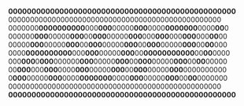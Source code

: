 **0000000000000000000000000000000000000000000000000**<br/>0000000000000000000000000000000000000000000000000<br/>0000000**0000000000**000**000**00000**000**0000**0000000**0000**00**0<br/>000000**000**00000**000**00**000**00000**000**000**000**000**000**000**00**00<br/>00000**000**00000**000**00**000**00000**000**00**000**00000**000**00**00**000<br/>0000**0000000000**000**000**00000**000**00**00000000000**00**00**0000<br/>000**000**0**000**000000**000**00000**000**00**000**00000**000**00**00**00000<br/>00**000**000**000**0000**000**00000**000**00**000**00000**000**0000000000<br/>0**000**00000**000**0000**0000000**0000**000**00000**000**00**00**0000000<br/>0000000000000000000000000000000000000000000000000<br/>**0000000000000000000000000000000000000000000000000**<br/>